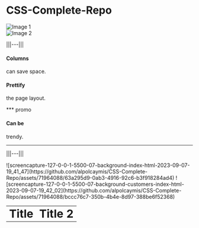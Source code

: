 # CSS-Complete-Repo
<div class="image-container">
    <div class="column">
        <img src="https://github.com/alpolcaymis/CSS-Complete-Repo/assets/71964088/63a295d9-0ab3-4916-92c6-b3f918284ad4" alt="Image 1">
    </div>
    <div class="column">
        <img src="[image2.jpg](https://github.com/alpolcaymis/CSS-Complete-Repo/assets/71964088/bccc76c7-350b-4b4e-8d97-388be6f52368)" alt="Image 2">
    </div>
</div>


|||---|||
#### Columns

can save space.

#### Prettify

the page layout.

*** promo
#### Can be

trendy.
***
|||---|||

<table border="0">
 <tr>
    <td><b style="font-size:30px">Title</b></td>
    <td><b style="font-size:30px">Title 2</b></td>
 </tr>
 <tr>
    ![screencapture-127-0-0-1-5500-07-background-index-html-2023-09-07-19_41_47](https://github.com/alpolcaymis/CSS-Complete-Repo/assets/71964088/63a295d9-0ab3-4916-92c6-b3f918284ad4)
    ![screencapture-127-0-0-1-5500-07-background-customers-index-html-2023-09-07-19_42_02](https://github.com/alpolcaymis/CSS-Complete-Repo/assets/71964088/bccc76c7-350b-4b4e-8d97-388be6f52368)
 </tr>
</table>

